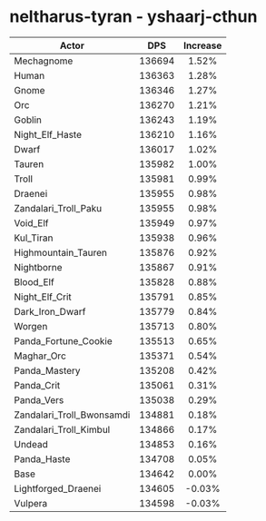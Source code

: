 # neltharus-tyran - yshaarj-cthun
| Actor | DPS | Increase |
|---|:---:|:---:|
|Mechagnome|136694|1.52%|
|Human|136363|1.28%|
|Gnome|136346|1.27%|
|Orc|136270|1.21%|
|Goblin|136243|1.19%|
|Night_Elf_Haste|136210|1.16%|
|Dwarf|136017|1.02%|
|Tauren|135982|1.00%|
|Troll|135981|0.99%|
|Draenei|135955|0.98%|
|Zandalari_Troll_Paku|135955|0.98%|
|Void_Elf|135949|0.97%|
|Kul_Tiran|135938|0.96%|
|Highmountain_Tauren|135876|0.92%|
|Nightborne|135867|0.91%|
|Blood_Elf|135828|0.88%|
|Night_Elf_Crit|135791|0.85%|
|Dark_Iron_Dwarf|135779|0.84%|
|Worgen|135713|0.80%|
|Panda_Fortune_Cookie|135513|0.65%|
|Maghar_Orc|135371|0.54%|
|Panda_Mastery|135208|0.42%|
|Panda_Crit|135061|0.31%|
|Panda_Vers|135038|0.29%|
|Zandalari_Troll_Bwonsamdi|134881|0.18%|
|Zandalari_Troll_Kimbul|134866|0.17%|
|Undead|134853|0.16%|
|Panda_Haste|134708|0.05%|
|Base|134642|0.00%|
|Lightforged_Draenei|134605|-0.03%|
|Vulpera|134598|-0.03%|
